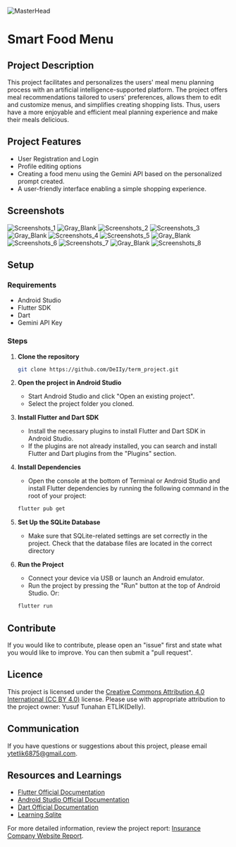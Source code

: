![MasterHead](https://github.com/DeIIy/term_project/blob/main/README_Folder/Gemini_Fruits_Vegetables.png)

# Smart Food Menu

## Project Description

This project facilitates and personalizes the users' meal menu planning process with an artificial intelligence-supported platform. The project offers meal recommendations tailored to users' preferences, allows them to edit and customize menus, and simplifies creating shopping lists. Thus, users have a more enjoyable and efficient meal planning experience and make their meals delicious.

## Project Features

- User Registration and Login
- Profile editing options
- Creating a food menu using the Gemini API based on the personalized prompt created.
- A user-friendly interface enabling a simple shopping experience.

## Screenshots

![Screenshots_1](https://github.com/DeIIy/term_project/blob/main/README_Folder/Register.png)    ![Gray_Blank](https://github.com/DeIIy/term_project/blob/main/README_Folder/Gray.png)    ![Screenshots_2](https://github.com/DeIIy/term_project/blob/main/README_Folder/Login.png)
![Screenshots_3](https://github.com/DeIIy/term_project/blob/main/README_Folder/Edit_Profile.png)    ![Gray_Blank](https://github.com/DeIIy/term_project/blob/main/README_Folder/Gray.png)    ![Screenshots_4](https://github.com/DeIIy/term_project/blob/main/README_Folder/Market_Page_1.png)
![Screenshots_5](https://github.com/DeIIy/term_project/blob/main/README_Folder/Market_Page_2.png)    ![Gray_Blank](https://github.com/DeIIy/term_project/blob/main/README_Folder/Gray.png)    ![Screenshots_6](https://github.com/DeIIy/term_project/blob/main/README_Folder/Market_Page_3.png)
![Screenshots_7](https://github.com/DeIIy/term_project/blob/main/README_Folder/Homepage_1.png)    ![Gray_Blank](https://github.com/DeIIy/term_project/blob/main/README_Folder/Gray.png)    ![Screenshots_8](https://github.com/DeIIy/term_project/blob/main/README_Folder/Homepage_2.png)

## Setup

### Requirements

- Android Studio
- Flutter SDK
- Dart
- Gemini API Key

### Steps

1. **Clone the repository**
    ```bash
    git clone https://github.com/DeIIy/term_project.git
    ```

2. **Open the project in Android Studio**
    - Start Android Studio and click "Open an existing project".
    - Select the project folder you cloned.

3. **Install Flutter and Dart SDK**
    - Install the necessary plugins to install Flutter and Dart SDK in Android Studio.
    - If the plugins are not already installed, you can search and install Flutter and Dart plugins from the "Plugins" section.

4. **Install Dependencies**
    - Open the console at the bottom of Terminal or Android Studio and install Flutter dependencies by running the following command in the root of your project:
    ```bash
    flutter pub get
    ```

5. **Set Up the SQLite Database**
    - Make sure that SQLite-related settings are set correctly in the project. Check that the database files are located in the correct directory

6. **Run the Project**
    - Connect your device via USB or launch an Android emulator.
    - Run the project by pressing the "Run" button at the top of Android Studio. Or:
    ```bash
    flutter run
    ```

## Contribute

If you would like to contribute, please open an "issue" first and state what you would like to improve. You can then submit a "pull request".


## Licence
This project is licensed under the [Creative Commons Attribution 4.0 International (CC BY 4.0)](https://creativecommons.org/licenses/by/4.0/) license. Please use with appropriate attribution to the project owner: Yusuf Tunahan ETLİK(DeIIy).

## Communication
If you have questions or suggestions about this project, please email [ytetlik6875@gmail.com](mailto:ytetlik6875@gmail.com).

## Resources and Learnings
- [Flutter Official Documentation](https://docs.flutter.dev/)
- [Android Studio Official Documentation](https://developer.android.com/develop?hl=t9r)
- [Dart Official Documentation](https://dart.dev/tools/dart-tool)
- [Learning Sqlite](https://ibrahim-kurce.medium.com/flutter-ve-sqlite-ile-todo-uygulamas%C4%B1-4b45d6268660)

For more detailed information, review the project report: [Insurance Company Website Report](https://github.com/DeIIy/term_project/blob/main/README_Folder/Bilisim_Proje_Raporu.pdf).

